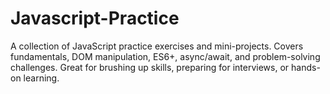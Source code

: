 # Javascript-Practice
A collection of JavaScript practice exercises and mini-projects. Covers fundamentals, DOM manipulation, ES6+, async/await, and problem-solving challenges. Great for brushing up skills, preparing for interviews, or hands-on learning.
